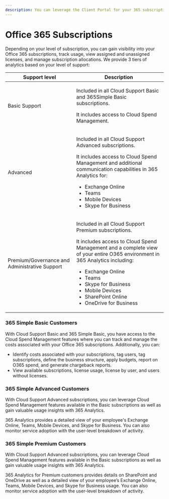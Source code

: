 ```yaml
---
description: You can leverage the Client Portal for your 365 subscription management.
---
```


# Office 365 Subscriptions

Depending on your level of subscription, you can gain visibility into your Office 365 subscriptions, track usage, view assigned and unassigned licenses, and manage subscription allocations. We provide 3 tiers of analytics based on your level of support:

| Support level                                 | Description                                                                                                                                                                                                                                                                                                                                             |
| --------------------------------------------- | ------------------------------------------------------------------------------------------------------------------------------------------------------------------------------------------------------------------------------------------------------------------------------------------------------------------------------------------------------- |
| Basic Support                                 | <p>Included in all Cloud Support Basic and 365Simple Basic subscriptions.</p><p>It includes access to Cloud Spend Management.</p>                                                                                                                                                                                                                       |
| Advanced                                      | <p>Included in all Cloud Support Advanced subscriptions.</p><p>It includes access to Cloud Spend Management and additional communication capabilities in 365 Analytics for:</p><ul><li>Exchange Online</li><li>Teams</li><li>Mobile Devices</li><li>Skype for Business</li></ul>                                                                        |
| Premium/Governance and Administrative Support | <p>Included in all Cloud Support Premium subscriptions.</p><p>It includes access to Cloud Spend Management and a complete view of your entire O365 environment in 365 Analytics including:</p><ul><li>Exchange Online</li><li>Teams</li><li>Skype for Business</li><li>Mobile Devices</li><li>SharePoint Online</li><li>OneDrive for Business</li></ul> |

### 365 Simple Basic Customers

With Cloud Support Basic and 365 Simple Basic, you have access to the Cloud Spend Management features where you can track and manage the costs associated with your Office 365 subscriptions. Additionally, you can:

* Identify costs associated with your subscriptions, tag users, tag subscriptions, define the business structure, apply budgets, report on O365 spend, and generate chargeback reports.
* View available subscriptions, license usage, license by user, and users without licenses.

### 365 Simple Advanced Customers

With Cloud Support Advanced subscriptions, you can leverage Cloud Spend Management features available in the Basic subscriptions as well as gain valuable usage insights with 365 Analytics.

365 Analytics provides a detailed view of your employee's Exchange Online, Teams, Mobile Devices, and Skype for Business. You can also monitor service adoption with the user-level breakdown of activity.

### 365 Simple Premium Customers

With Cloud Support Advanced subscriptions, you can leverage Cloud Spend Management features available in the Basic subscriptions as well as gain valuable usage insights with 365 Analytics.

365 Analytics for Premium customers provides details on SharePoint and OneDrive as well as a detailed view of your employee’s Exchange Online, Teams, Mobile Devices, and Skype for Business usage. You can also monitor service adoption with the user-level breakdown of activity.
